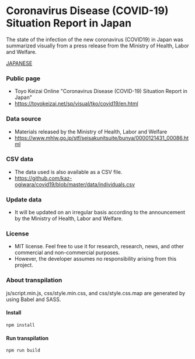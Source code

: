 # Coronavirus Disease (COVID-19) Situation Report in Japan
The state of the infection of the new coronavirus (COVID19) in Japan was summarized visually from a press release from the Ministry of Health, Labor and Welfare.

[JAPANESE](https://github.com/kaz-ogiwara/covid19/blob/master/README.md)

### Public page
- Toyo Keizai Online "Coronavirus Disease (COVID-19) Situation Report in Japan"
- https://toyokeizai.net/sp/visual/tko/covid19/en.html

### Data source
- Materials released by the Ministry of Health, Labor and Welfare
- https://www.mhlw.go.jp/stf/seisakunitsuite/bunya/0000121431_00086.html

### CSV data
- The data used is also available as a CSV file.
- https://github.com/kaz-ogiwara/covid19/blob/master/data/individuals.csv

### Update data
- It will be updated on an irregular basis according to the announcement by the Ministry of Health, Labor and Welfare.

### License
- MIT license. Feel free to use it for research, research, news, and other commercial and non-commercial purposes.
- However, the developer assumes no responsibility arising from this project.

### About transpilation
js/script.min.js, css/style.min.css, and css/style.css.map are generated by using Babel and SASS.

#### Install
```
npm install
```

#### Run transpilation
```
npm run build
```
